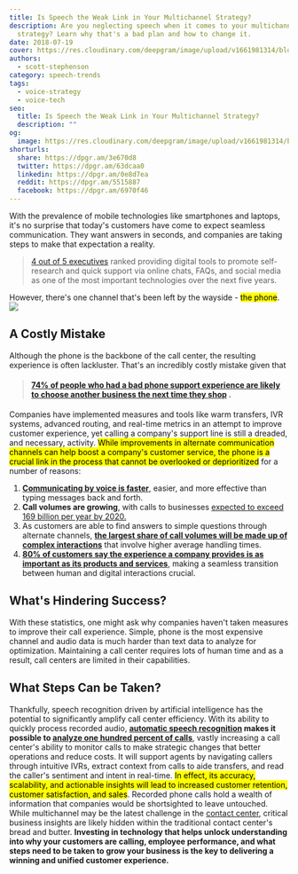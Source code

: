 ```yaml
---
title: Is Speech the Weak Link in Your Multichannel Strategy?
description: Are you neglecting speech when it comes to your multichannel
  strategy? Learn why that's a bad plan and how to change it.
date: 2018-07-19
cover: https://res.cloudinary.com/deepgram/image/upload/v1661981314/blog/the-weak-link-in-your-multichannel-strategy/speech-weak-link%402x.jpg
authors:
  - scott-stephenson
category: speech-trends
tags:
  - voice-strategy
  - voice-tech
seo:
  title: Is Speech the Weak Link in Your Multichannel Strategy?
  description: ""
og:
  image: https://res.cloudinary.com/deepgram/image/upload/v1661981314/blog/the-weak-link-in-your-multichannel-strategy/speech-weak-link%402x.jpg
shorturls:
  share: https://dpgr.am/3e670d8
  twitter: https://dpgr.am/63dcaa0
  linkedin: https://dpgr.am/0e8d7ea
  reddit: https://dpgr.am/5515887
  facebook: https://dpgr.am/6970f46
---
```

With the prevalence of mobile technologies like smartphones and laptops, it's no surprise that today's customers have come to expect seamless communication. They want answers in seconds, and companies are taking steps to make that expectation a reality.

> [4 out of 5 executives](https://www.mckinsey.com/business-functions/operations/our-insights/why-your-call-center-is-only-getting-noisier) ranked providing digital tools to promote self-research and quick support via online chats, FAQs, and social media as one of the most important technologies over the next five years.

However, there's one channel that's been left by the wayside - <mark>the phone</mark>. ![](https://images.unsplash.com/uploads/1413222992504f1b734a6/1928e537?ixlib=rb-0.3.5&ixid=eyJhcHBfaWQiOjEyMDd9&s=ae29adbe918cb18e89f9c06a97c0c878&auto=format&fit=crop&w=2250&q=80)

## A Costly Mistake

Although the phone is the backbone of the call center, the resulting experience is often lackluster. That's an incredibly costly mistake given that

> #### **[74% of people who had a bad phone support experience are likely to choose another business the next time they shop](https://hbr.org/2017/07/your-customers-still-want-to-talk-to-a-human-being)** .

Companies have implemented measures and tools like warm transfers, IVR systems, advanced routing, and real-time metrics in an attempt to improve customer experience, yet calling a company's support line is still a dreaded, and necessary, activity. <mark>While improvements in alternate communication channels can help boost a company's customer service, the phone is a crucial link in the process that cannot be overlooked or deprioritized</mark> for a number of reasons:

1. **[Communicating by voice is faster](https://hbr.org/2017/07/your-customers-still-want-to-talk-to-a-human-being)**, easier, and more effective than typing messages back and forth.
2. **Call volumes are growing**, with calls to businesses [expected to exceed 169 billion per year by 2020.](https://hbr.org/2017/07/your-customers-still-want-to-talk-to-a-human-being)
3. As customers are able to find answers to simple questions through alternate channels, **[the largest share of call volumes will be made up of complex interactions](https://www.mckinsey.com/business-functions/operations/our-insights/why-your-call-center-is-only-getting-noisier)** that involve higher average handling times.
4. **[80% of customers say the experience a company provides is as important as its products and services](https://c1.sfdcstatic.com/content/dam/web/en_us/www/documents/e-books/state-of-the-connected-customer-report-second-edition2018.pdf)**, making a seamless transition between human and digital interactions crucial.

## What's Hindering Success?

With these statistics, one might ask why companies haven't taken measures to improve their call experience. Simple, phone is the most expensive channel and audio data is much harder than text data to analyze for optimization. Maintaining a call center requires lots of human time and as a result, call centers are limited in their capabilities.

## What Steps Can be Taken?

Thankfully, speech recognition driven by artificial intelligence has the potential to significantly amplify call center efficiency. With its ability to quickly process recorded audio, **[automatic speech recognition](https://blog.deepgram.com/what-is-asr/) makes it possible to [analyze one hundred percent of calls](https://deepgram.com/solutions/contact-centers/)**, vastly increasing a call center's ability to monitor calls to make strategic changes that better operations and reduce costs. It will support agents by navigating callers through intuitive IVRs, extract context from calls to aide transfers, and read the caller's sentiment and intent in real-time. <mark>In effect, its accuracy, scalability, and actionable insights will lead to increased customer retention, customer satisfaction, and sales</mark>. Recorded phone calls hold a wealth of information that companies would be shortsighted to leave untouched. While multichannel may be the latest challenge in the [contact center](https://deepgram.com/solutions/contact-centers/), critical business insights are likely hidden within the traditional contact center's bread and butter. **Investing in technology that helps unlock understanding into why your customers are calling, employee performance, and what steps need to be taken to grow your business is the key to delivering a winning and unified customer experience.**